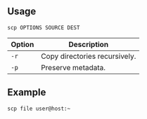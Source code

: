 ---
---

## Usage

```shell
scp OPTIONS SOURCE DEST
```

| Option | Description |
| --- | --- |
| `-r` | Copy directories recursively. |
| `-p` | Preserve metadata. |

## Example

```shell
scp file user@host:~
```
